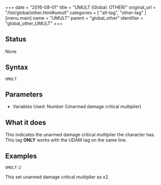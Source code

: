 +++
date = "2016-08-01"
title = "UMULT (Global: OTHER)"
original_url = "/list/global/other.html#umult"
categories = [ "all-tag", "other-tag" ]
[menu.main]
    name = "UMULT"
    parent = "global_other"
    identifier = "global_other_UMULT"
+++

## Status

None

## Syntax

`UMULT`

## Parameters

-   Variables Used: Number (Unarmed damage critical multiplier)



What it does
------------

This indicates the unarmed damage critical multiplier the character has.
This tag **ONLY** works with the UDAM tag on the same line.

Examples
--------

`UMULT:2`

This set unarmed damage critical multiplier as x2.

